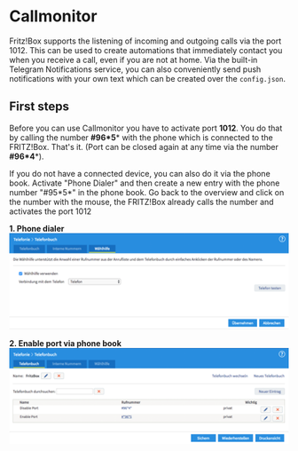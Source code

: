 # Callmonitor

Fritz!Box supports the listening of incoming and outgoing calls via the port 1012.
This can be used to create automations that immediately contact you when you receive a call, even if you are not at home.
Via the built-in Telegram Notifications service, you can also conveniently send push notifications with your own text which can be created over the `config.json`.


## First steps

Before you can use Callmonitor you have to activate port **1012**.
You do that by calling the number **#96\*5*** with the phone which is connected to the FRITZ!Box.
That's it. (Port can be closed again at any time via the number **#96\*4***).

If you do not have a connected device, you can also do it via the phone book.
Activate "Phone Dialer" and then create a new entry with the phone number "#95\*5*" in the phone book.
Go back to the overview and click on the number with the mouse, the FRITZ!Box already calls the number and activates the port 1012



**1. Phone dialer**
![Dialer](https://raw.githubusercontent.com/fox34/homebridge-fritz-platform/master/docs/images/dialer.png)



**2. Enable port via phone book**
![PhoneBook](https://raw.githubusercontent.com/fox34/homebridge-fritz-platform/master/docs/images/ports_callmonitor.png)
